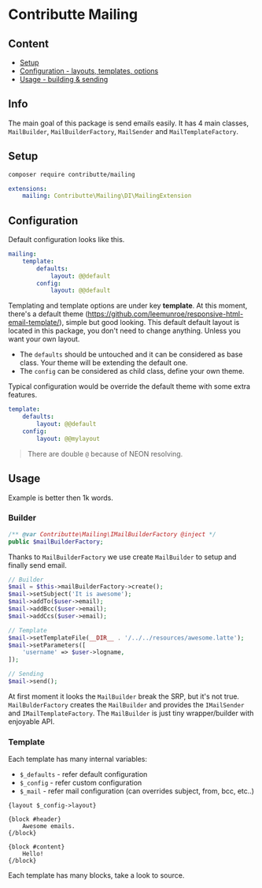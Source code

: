 # Contributte Mailing

## Content

- [Setup](#setup)
- [Configuration - layouts, templates, options](#configuration)
- [Usage - building & sending](#usage)

## Info

The main goal of this package is send emails easily. It has 4 main classes, `MailBuilder`, `MailBuilderFactory`, `MailSender` and `MailTemplateFactory`.

## Setup

```bash
composer require contributte/mailing
```

```yaml
extensions:
    mailing: Contributte\Mailing\DI\MailingExtension
```

## Configuration

Default configuration looks like this.

```yaml
mailing:
    template:
        defaults:
            layout: @@default
        config:
            layout: @@default
```

Templating and template options are under key **template**. At this moment, there's a default theme (https://github.com/leemunroe/responsive-html-email-template/), simple but good looking.
This default default layout is located in this package, you don't need to change anything. Unless you want your own layout.

- The `defaults` should be untouched and it can be considered as base class. Your theme will be extending the default one.
- The `config` can be considered as child class, define your own theme.

Typical configuration would be override the default theme with some extra features.

```yaml
template:
    defaults:
        layout: @@default
    config:
        layout: @@mylayout
```

> There are double `@` because of NEON resolving.

## Usage

Example is better then 1k words.

### Builder

```php
/** @var Contributte\Mailing\IMailBuilderFactory @inject */
public $mailBuilderFactory;
```

Thanks to `MailBuilderFactory` we use create `MailBuilder` to setup and finally send email.

```php
// Builder
$mail = $this->mailBuilderFactory->create();
$mail->setSubject('It is awesome');
$mail->addTo($user->email);
$mail->addBcc($user->email);
$mail->addCcs($user->email);

// Template
$mail->setTemplateFile(__DIR__ . '/../../resources/awesome.latte');
$mail->setParameters([
    'username' => $user->logname,
]);

// Sending
$mail->send();
```

At first moment it looks the `MailBuilder` break the SRP, but it's not true. `MailBulderFactory` creates the `MailBuilder`
and provides the `IMailSender` and `IMailTemplateFactory`. The `MailBuilder` is just tiny wrapper/builder with enjoyable API.

### Template

Each template has many internal variables:

- `$_defaults` - refer default configuration
- `$_config` - refer custom configuration
- `$_mail` - refer mail configuration (can overrides subject, from, bcc, etc..)

```latte
{layout $_config->layout}

{block #header}
    Awesome emails.
{/block}

{block #content}
    Hello!
{/block}
```

Each template has many blocks, take a look to source.

